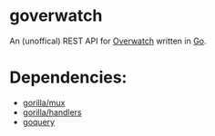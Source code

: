 goverwatch
===

An (unoffical) REST API for [Overwatch](https://playoverwatch.com) written in [Go](https://golang.org).

Dependencies:
===

- [gorilla/mux](https://github.com/gorilla/mux)
- [gorilla/handlers](https://github.com/gorilla/handlers)
- [goquery](https://github.com/PuerkitoBio/goquery)